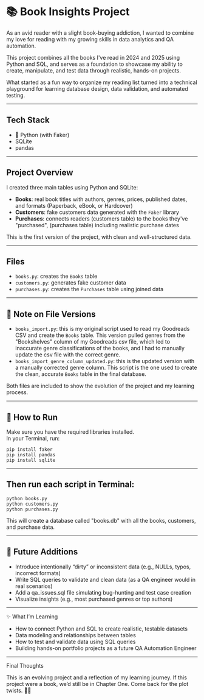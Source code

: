 # 📚 Book Insights Project

As an avid reader with a slight book-buying addiction, I wanted to combine my love for reading with my growing skills in data analytics and QA automation. 

This project combines all the books I've read in 2024 and 2025 using Python and SQL, and serves as a foundation to showcase my ability to create, manipulate, and test data through realistic, hands-on projects.

What started as a fun way to organize my reading list turned into a technical playground for learning database design, data validation, and automated testing.

---

## Tech Stack

- 🐍 Python (with Faker)
- SQLite
- pandas

---

## Project Overview

I created three main tables using Python and SQLite:

- **Books**: real book titles with authors, genres, prices, published dates, and formats (Paperback, eBook, or Hardcover)
- **Customers**: fake customers data generated with the `Faker` library 
- **Purchases**: connects readers (customers table) to the books they've "purchased", (purchases table) including realistic purchase dates

This is the first version of the project, with clean and well-structured data.

---

## Files
- `books.py`: creates the `Books` table
- `customers.py`: generates fake customer data
- `purchases.py`: creates the `Purchases` table using joined data

---

## 📝 Note on File Versions

- `books_import.py`: this is my original script used to read my Goodreads CSV and create the `Books` table. This version pulled genres from the "Bookshelves" column of my Goodreads csv file, which led to inaccurate genre classifications of the books, and I had to manually update the csv file with the correct genre.
- `books_import_genre_column_updated.py`: this is the updated version with a manually corrected genre column. This script is the one used to create the clean, accurate `Books` table in the final database.

Both files are included to show the evolution of the project and my learning process.

---

## 🚀 How to Run

Make sure you have the required libraries installed.  
In your Terminal, run:

```
pip install faker
pip install pandas
pip install sqlite
```
---

## Then run each script in Terminal:

```
python books.py
python customers.py
python purchases.py
```

This will create a database called "books.db" with all the books, customers, and purchase data.

---

## 🧠 Future Additions

- Introduce intentionally “dirty” or inconsistent data (e.g., NULLs, typos, incorrect formats)
- Write SQL queries to validate and clean data (as a QA engineer would in real scenarios)
- Add a qa_issues.sql file simulating bug-hunting and test case creation
- Visualize insights (e.g., most purchased genres or top authors)

---

✨ What I’m Learning

- How to connect Python and SQL to create realistic, testable datasets
- Data modeling and relationships between tables
- How to test and validate data using SQL queries
- Building hands-on portfolio projects as a future QA Automation Engineer

---

Final Thoughts 

This is an evolving project and a reflection of my learning journey. If this project were a book, we’d still be in Chapter One. Come back for the plot twists. 📖✨
